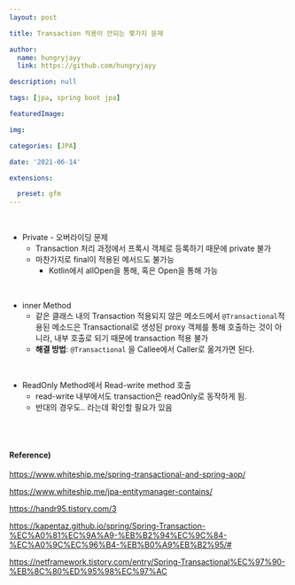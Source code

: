 ```yaml
---
layout: post

title: Transaction 적용이 안되는 몇가지 문제

author: 
  name: hungryjayy
  link: https://github.com/hungryjayy

description: null

tags: [jpa, spring boot jpa]

featuredImage: 

img: 

categories: [JPA]

date: '2021-06-14'

extensions:

  preset: gfm
---
```


<br>

* Private - 오버라이딩 문제
  * Transaction 처리 과정에서 프록시 객체로 등록하기 때문에 private 불가
  * 마찬가지로 final이 적용된 메서드도 불가능
    * Kotlin에서 allOpen을 통해, 혹은 Open을 통해 가능

<br>

* inner Method
  * 같은 클래스 내의 Transaction 적용되지 않은 메소드에서 `@Transactional`적용된 메소드은 Transactional로 생성된 proxy 객체를 통해 호출하는 것이 아니라, 내부 호출로 되기 때문에 transaction 적용 불가
  * **해결 방법**: `@Transactional` 을 Callee에서 Caller로 옮겨가면 된다.

<br>

* ReadOnly Method에서 Read-write method 호출
  * read-write 내부에서도 transaction은 readOnly로 동작하게 됨.
  * 반대의 경우도.. 라는데 확인할 필요가 있음

<Br><br>

#### Reference)

https://www.whiteship.me/spring-transactional-and-spring-aop/

https://www.whiteship.me/jpa-entitymanager-contains/

https://handr95.tistory.com/3

https://kapentaz.github.io/spring/Spring-Transaction-%EC%A0%81%EC%9A%A9-%EB%B2%94%EC%9C%84-%EC%A0%9C%EC%96%B4-%EB%B0%A9%EB%B2%95/#

https://netframework.tistory.com/entry/Spring-Transactional%EC%97%90-%EB%8C%80%ED%95%98%EC%97%AC
